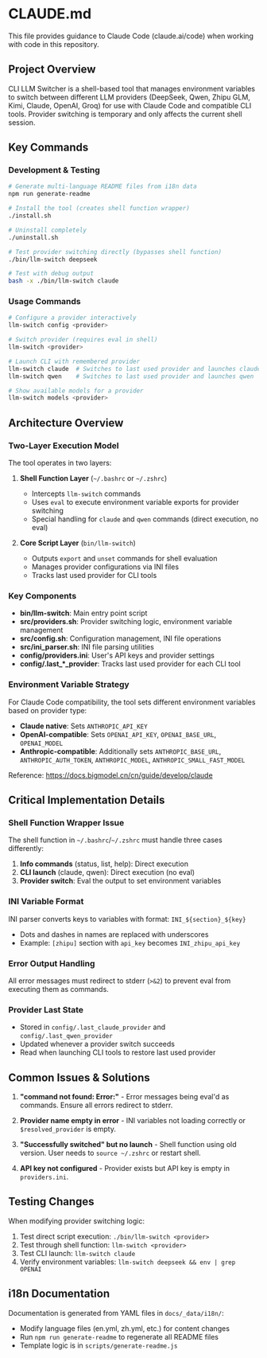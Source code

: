 # CLAUDE.md

This file provides guidance to Claude Code (claude.ai/code) when working with code in this repository.

## Project Overview

CLI LLM Switcher is a shell-based tool that manages environment variables to switch between different LLM providers (DeepSeek, Qwen, Zhipu GLM, Kimi, Claude, OpenAI, Groq) for use with Claude Code and compatible CLI tools. Provider switching is temporary and only affects the current shell session.

## Key Commands

### Development & Testing
```bash
# Generate multi-language README files from i18n data
npm run generate-readme

# Install the tool (creates shell function wrapper)
./install.sh

# Uninstall completely
./uninstall.sh

# Test provider switching directly (bypasses shell function)
./bin/llm-switch deepseek

# Test with debug output
bash -x ./bin/llm-switch claude
```

### Usage Commands
```bash
# Configure a provider interactively
llm-switch config <provider>

# Switch provider (requires eval in shell)
llm-switch <provider>

# Launch CLI with remembered provider
llm-switch claude  # Switches to last used provider and launches claude
llm-switch qwen    # Switches to last used provider and launches qwen

# Show available models for a provider
llm-switch models <provider>
```

## Architecture Overview

### Two-Layer Execution Model

The tool operates in two layers:

1. **Shell Function Layer** (`~/.bashrc` or `~/.zshrc`)
   - Intercepts `llm-switch` commands
   - Uses `eval` to execute environment variable exports for provider switching
   - Special handling for `claude` and `qwen` commands (direct execution, no eval)

2. **Core Script Layer** (`bin/llm-switch`)
   - Outputs `export` and `unset` commands for shell evaluation
   - Manages provider configurations via INI files
   - Tracks last used provider for CLI tools

### Key Components

- **bin/llm-switch**: Main entry point script
- **src/providers.sh**: Provider switching logic, environment variable management
- **src/config.sh**: Configuration management, INI file operations
- **src/ini_parser.sh**: INI file parsing utilities
- **config/providers.ini**: User's API keys and provider settings
- **config/.last_*_provider**: Tracks last used provider for each CLI tool

### Environment Variable Strategy

For Claude Code compatibility, the tool sets different environment variables based on provider type:

- **Claude native**: Sets `ANTHROPIC_API_KEY`
- **OpenAI-compatible**: Sets `OPENAI_API_KEY`, `OPENAI_BASE_URL`, `OPENAI_MODEL`
- **Anthropic-compatible**: Additionally sets `ANTHROPIC_BASE_URL`, `ANTHROPIC_AUTH_TOKEN`, `ANTHROPIC_MODEL`, `ANTHROPIC_SMALL_FAST_MODEL`

Reference: https://docs.bigmodel.cn/cn/guide/develop/claude

## Critical Implementation Details

### Shell Function Wrapper Issue
The shell function in `~/.bashrc`/`~/.zshrc` must handle three cases differently:
1. **Info commands** (status, list, help): Direct execution
2. **CLI launch** (claude, qwen): Direct execution (no eval)
3. **Provider switch**: Eval the output to set environment variables

### INI Variable Format
INI parser converts keys to variables with format: `INI_${section}_${key}`
- Dots and dashes in names are replaced with underscores
- Example: `[zhipu]` section with `api_key` becomes `INI_zhipu_api_key`

### Error Output Handling
All error messages must redirect to stderr (`>&2`) to prevent eval from executing them as commands.

### Provider Last State
- Stored in `config/.last_claude_provider` and `config/.last_qwen_provider`
- Updated whenever a provider switch succeeds
- Read when launching CLI tools to restore last used provider

## Common Issues & Solutions

1. **"command not found: Error:"** - Error messages being eval'd as commands. Ensure all errors redirect to stderr.

2. **Provider name empty in error** - INI variables not loading correctly or `$resolved_provider` is empty.

3. **"Successfully switched" but no launch** - Shell function using old version. User needs to `source ~/.zshrc` or restart shell.

4. **API key not configured** - Provider exists but API key is empty in `providers.ini`.

## Testing Changes

When modifying provider switching logic:
1. Test direct script execution: `./bin/llm-switch <provider>`
2. Test through shell function: `llm-switch <provider>`
3. Test CLI launch: `llm-switch claude`
4. Verify environment variables: `llm-switch deepseek && env | grep OPENAI`

## i18n Documentation

Documentation is generated from YAML files in `docs/_data/i18n/`:
- Modify language files (en.yml, zh.yml, etc.) for content changes
- Run `npm run generate-readme` to regenerate all README files
- Template logic is in `scripts/generate-readme.js`
